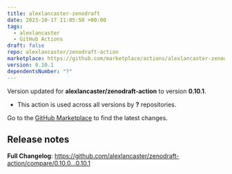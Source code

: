 ```yaml
---
title: alexlancaster-zenodraft
date: 2023-10-17 11:05:50 +00:00
tags:
  - alexlancaster
  - GitHub Actions
draft: false
repo: alexlancaster/zenodraft-action
marketplace: https://github.com/marketplace/actions/alexlancaster-zenodraft
version: 0.10.1
dependentsNumber: "?"
---
```



Version updated for **alexlancaster/zenodraft-action** to version **0.10.1**.
- This action is used across all versions by **?** repositories.

Go to the [GitHub Marketplace](https://github.com/marketplace/actions/alexlancaster-zenodraft) to find the latest changes.

## Release notes

**Full Changelog**: https://github.com/alexlancaster/zenodraft-action/compare/0.10.0...0.10.1
